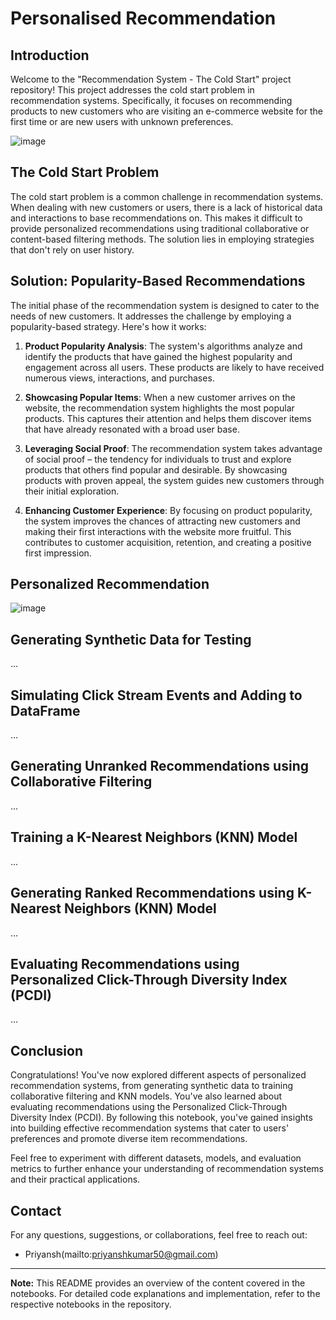 # Personalised Recommendation
## Introduction

Welcome to the "Recommendation System - The Cold Start" project repository! This project addresses the cold start problem in recommendation systems. Specifically, it focuses on recommending products to new customers who are visiting an e-commerce website for the first time or are new users with unknown preferences.

![image](https://github.com/priyansh2120/recommendation-grid/assets/96059277/b74b3fb9-7f30-4709-8617-0ce099958e4a)

## The Cold Start Problem

The cold start problem is a common challenge in recommendation systems. When dealing with new customers or users, there is a lack of historical data and interactions to base recommendations on. This makes it difficult to provide personalized recommendations using traditional collaborative or content-based filtering methods. The solution lies in employing strategies that don't rely on user history.

## Solution: Popularity-Based Recommendations

The initial phase of the recommendation system is designed to cater to the needs of new customers. It addresses the challenge by employing a popularity-based strategy. Here's how it works:

1. **Product Popularity Analysis**: The system's algorithms analyze and identify the products that have gained the highest popularity and engagement across all users. These products are likely to have received numerous views, interactions, and purchases.

2. **Showcasing Popular Items**: When a new customer arrives on the website, the recommendation system highlights the most popular products. This captures their attention and helps them discover items that have already resonated with a broad user base.

3. **Leveraging Social Proof**: The recommendation system takes advantage of social proof – the tendency for individuals to trust and explore products that others find popular and desirable. By showcasing products with proven appeal, the system guides new customers through their initial exploration.

4. **Enhancing Customer Experience**: By focusing on product popularity, the system improves the chances of attracting new customers and making their first interactions with the website more fruitful. This contributes to customer acquisition, retention, and creating a positive first impression.

## Personalized Recommendation
![image](https://github.com/priyansh2120/recommendation-grid/assets/96059277/506b31c1-33d3-4607-99a1-ea5af68c2d0f)


## Generating Synthetic Data for Testing

...

## Simulating Click Stream Events and Adding to DataFrame

...

## Generating Unranked Recommendations using Collaborative Filtering

...

## Training a K-Nearest Neighbors (KNN) Model

...

## Generating Ranked Recommendations using K-Nearest Neighbors (KNN) Model

...

## Evaluating Recommendations using Personalized Click-Through Diversity Index (PCDI)

...

## Conclusion

Congratulations! You've now explored different aspects of personalized recommendation systems, from generating synthetic data to training collaborative filtering and KNN models. You've also learned about evaluating recommendations using the Personalized Click-Through Diversity Index (PCDI). By following this notebook, you've gained insights into building effective recommendation systems that cater to users' preferences and promote diverse item recommendations.

Feel free to experiment with different datasets, models, and evaluation metrics to further enhance your understanding of recommendation systems and their practical applications.

## Contact

For any questions, suggestions, or collaborations, feel free to reach out:
- Priyansh(mailto:priyanshkumar50@gmail.com)


---

**Note:** This README provides an overview of the content covered in the notebooks. For detailed code explanations and implementation, refer to the respective notebooks in the repository.
